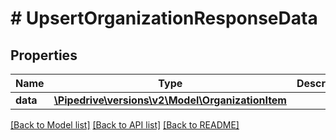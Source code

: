 # # UpsertOrganizationResponseData

## Properties

Name | Type | Description | Notes
------------ | ------------- | ------------- | -------------
**data** | [**\Pipedrive\versions\v2\Model\OrganizationItem**](.md) |  | [optional]

[[Back to Model list]](../README.md#documentation-for-models) [[Back to API list]](../README.md#documentation-for-api-endpoints) [[Back to README]](../README.md)
